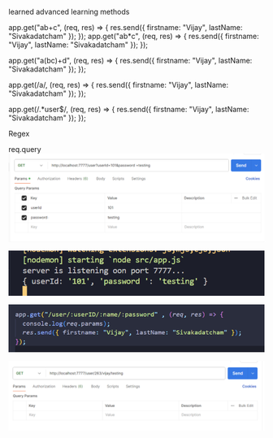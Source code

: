 learned advanced learning methods

app.get("ab+c", (req, res) => {
  res.send({ firstname: "Vijay", lastName: "Sivakadatcham" });
});
app.get("ab*c", (req, res) => {
  res.send({ firstname: "Vijay", lastName: "Sivakadatcham" });
});

app.get("a(bc)+d", (req, res) => {
  res.send({ firstname: "Vijay", lastName: "Sivakadatcham" });
});

app.get(/a/, (req, res) => {
  res.send({ firstname: "Vijay", lastName: "Sivakadatcham" });
});

app.get(/.*user$/, (req, res) => {
  res.send({ firstname: "Vijay", lastName: "Sivakadatcham" });
});

Regex

req.query
![alt text](image.png)

![alt text](image-1.png)

![alt text](image-2.png)

![alt text](image-3.png)